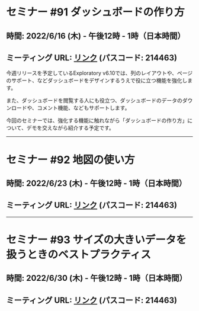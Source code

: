 # セミナー #91 ダッシュボードの作り方

## 時間: 2022/6/16 (木) - 午後12時 - 1時（日本時間）

## ミーティング URL: [リンク](https://us02web.zoom.us/j/331585134?pwd=VGVyeXBRWjFMT2hESFdhSU45Z2d0dz09) (パスコード: 214463)

今週リリースを予定しているExploratory v6.10では、列のレイアウトや、ページのサポート、などダッシュボードをデザインするうえで役に立つ機能を強化します。

また、ダッシュボードを閲覧する人にも役立つ、ダッシュボードのデータのダウンロードや、コメント機能、などもサポートします。

今回のセミナーでは、強化する機能に触れながら「ダッシュボードの作り方」について、デモを交えながら紹介する予定です。

----

# セミナー #92 地図の使い方

## 時間: 2022/6/23 (木) - 午後12時 - 1時（日本時間）

## ミーティング URL: [リンク](https://us02web.zoom.us/j/331585134?pwd=VGVyeXBRWjFMT2hESFdhSU45Z2d0dz09) (パスコード: 214463)

----

# セミナー #93 サイズの大きいデータを扱うときのベストプラクティス

## 時間: 2022/6/30 (木) - 午後12時 - 1時（日本時間）

## ミーティング URL: [リンク](https://us02web.zoom.us/j/331585134?pwd=VGVyeXBRWjFMT2hESFdhSU45Z2d0dz09) (パスコード: 214463)
